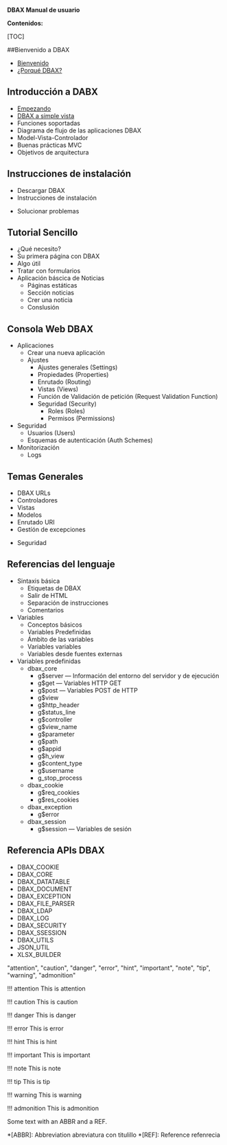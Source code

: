 <p class="page-header1"><b>DBAX Manual de usuario</b></p>

**Contenidos:**

[TOC]

##Bienvenido a DBAX
- [Bienvenido](welcome.md)
- [¿Porqué DBAX?](why.md)


## Introducción a DABX
- [Empezando](intro/empezando.md)
- [DBAX a simple vista](intro/a-simple-vista.md)
- Funciones soportadas
- Diagrama de flujo de las aplicaciones DBAX
- Model-Vista-Controlador
- Buenas prácticas MVC
- Objetivos de arquitectura

## Instrucciones de instalación
- Descargar DBAX
- Instrucciones de instalación
<!--- Atualizar desde una versión anterior-->
- Solucionar problemas

## Tutorial Sencillo
- ¿Qué necesito?
- Su primera página con DBAX
- Algo útil
- Tratar con formularios
- Aplicación báscica de Noticias
    + Páginas estáticas
    + Sección noticias
    + Crer una noticia
    + Conslusión

## Consola Web DBAX
- Aplicaciones
    - Crear una nueva aplicación
    - Ajustes
        + Ajustes generales (Settings)
        + Propiedades (Properties)
        + Enrutado (Routing)
        + Vistas (Views)
        + Función de Validación de petición (Request Validation Function)
        + Seguridad (Security)
            * Roles (Roles)
            * Permisos (Permissions)
- Seguridad
    + Usuarios (Users)
    + Esquemas de autenticación (Auth Schemes)
- Monitorización
    + Logs

## Temas Generales
- DBAX URLs
- Controladores
- Vistas
- Modelos
- Enrutado URI
- Gestíón de excepciones
<!-- - Caching -->
- Seguridad

## Referencias del lenguaje
- Sintaxis básica
    - Etiquetas de DBAX
    - Salir de HTML
    - Separación de instrucciones
    - Comentarios
- Variables
    - Conceptos básicos
    - Variables Predefinidas
    - Ámbito de las variables
    - Variables variables
    - Variables desde fuentes externas
- Variables predefinidas
    + dbax_core 
        * g$server — Información del entorno del servidor y de ejecución
        * g$get — Variables HTTP GET
        * g$post — Variables POST de HTTP
        * g$view 
        * g$http_header
        * g$status_line
        * g$controller
        * g$view_name
        *  g$parameter 
        * g$path 
        * g$appid 
        * g$h_view 
        * g$content_type
        * g$username        
        * g_stop_process
    + dbax_cookie
        * g$req_cookies 
        * g$res_cookies
    + dbax_exception
        * g$error 
    + dbax_session
        * g$session  — Variables de sesión

## Referencia APIs DBAX
+ DBAX_COOKIE
+ DBAX_CORE
+ DBAX_DATATABLE
+ DBAX_DOCUMENT
+ DBAX_EXCEPTION
+ DBAX\_FILE_PARSER
+ DBAX_LDAP
+ DBAX_LOG
+ DBAX_SECURITY
+ DBAX_SSESSION
+ DBAX_UTILS
+ JSON_UTIL
+ XLSX_BUILDER


"attention", "caution", "danger", "error", "hint", "important", "note", "tip", "warning", "admonition"

!!! attention
    This is attention

!!! caution
    This is caution

!!! danger
    This is danger

!!! error
    This is error

!!! hint
    This is hint

!!! important
    This is important

!!! note
    This is note

!!! tip
    This is tip

!!! warning
    This is warning

!!! admonition
    This is admonition



Some text with an ABBR and a REF.

*[ABBR]: Abbreviation abreviatura con titulillo
*[REF]: Reference refenrecia